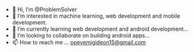 - 👋 Hi, I’m @ProblemSolver
- 👀 I’m interested in machine learning, web development and mobile development.
- 🌱 I’m currently learning web development and android development...
- 💞️ I’m looking to collaborate on building android apps...
- 📫 How to reach me ... opeyemigideon15@gmail.com

<!---
TolueneAI/TolueneAI is a ✨ special ✨ repository because its `README.md` (this file) appears on your GitHub profile.
You can click the Preview link to take a look at your changes.
--->

